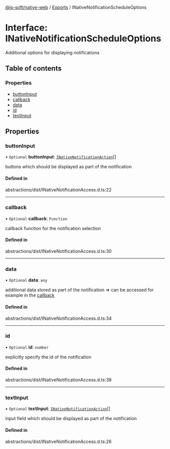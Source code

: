 [@js-soft/native-web](../README.md) / [Exports](../modules.md) / INativeNotificationScheduleOptions

# Interface: INativeNotificationScheduleOptions

Additional options for displaying notifications

## Table of contents

### Properties

-   [buttonInput](INativeNotificationScheduleOptions.md#buttoninput)
-   [callback](INativeNotificationScheduleOptions.md#callback)
-   [data](INativeNotificationScheduleOptions.md#data)
-   [id](INativeNotificationScheduleOptions.md#id)
-   [textInput](INativeNotificationScheduleOptions.md#textinput)

## Properties

### buttonInput

• `Optional` **buttonInput**: [`INativeNotificationAction`](INativeNotificationAction.md)[]

buttons which should be displayed as part of the notification

#### Defined in

abstractions/dist/INativeNotificationAccess.d.ts:22

---

### callback

• `Optional` **callback**: `Function`

callback function for the notification selection

#### Defined in

abstractions/dist/INativeNotificationAccess.d.ts:30

---

### data

• `Optional` **data**: `any`

additional data stored as part of the notification => can be accessed for example in the [callback](INativeNotificationScheduleOptions.md#callback)

#### Defined in

abstractions/dist/INativeNotificationAccess.d.ts:34

---

### id

• `Optional` **id**: `number`

explicitly specify the id of the notification

#### Defined in

abstractions/dist/INativeNotificationAccess.d.ts:38

---

### textInput

• `Optional` **textInput**: [`INativeNotificationAction`](INativeNotificationAction.md)[]

input field which should be displayed as part of the notification

#### Defined in

abstractions/dist/INativeNotificationAccess.d.ts:26
